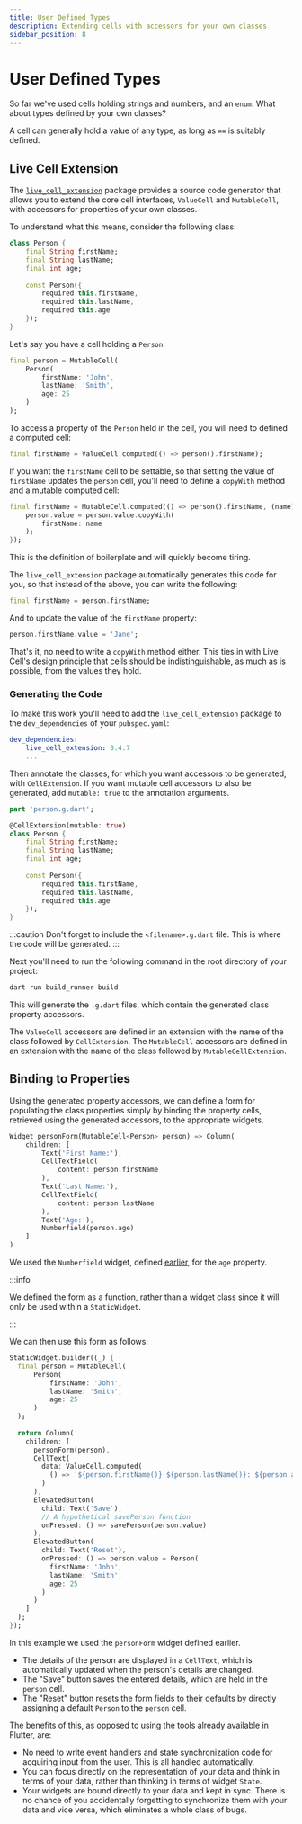 ```yaml
---
title: User Defined Types
description: Extending cells with accessors for your own classes
sidebar_position: 8
---
```


# User Defined Types

So far we've used cells holding strings and numbers, and an
`enum`. What about types defined by your own classes?

A cell can generally hold a value of any type, as long as `==` is
suitably defined.

## Live Cell Extension

The
[`live_cell_extension`](https://pub.dev/packages/live_cell_extension)
package provides a source code generator that allows you to extend the
core cell interfaces, `ValueCell` and `MutableCell`, with accessors
for properties of your own classes.

To understand what this means, consider the following class:

```dart title="Person class"
class Person {
    final String firstName;
    final String lastName;
    final int age;
    
    const Person({
        required this.firstName,
        required this.lastName,
        required this.age
    });
}
```

Let's say you have a cell holding a `Person`:

```dart title="Person cell"
final person = MutableCell(
    Person(
        firstName: 'John',
        lastName: 'Smith',
        age: 25
    )
);
```

To access a property of the `Person` held in the cell, you will need
to defined a computed cell:

```dart title="Accessing properties in cells"
final firstName = ValueCell.computed(() => person().firstName);
```

If you want the `firstName` cell to be settable, so that setting the
value of `firstName` updates the `person` cell, you'll need to define
a `copyWith` method and a mutable computed cell:


```dart title="Mutating properties in cells"
final firstName = MutableCell.computed(() => person().firstName, (name) {
    person.value = person.value.copyWith(
        firstName: name
    );
});
```

This is the definition of boilerplate and will quickly become tiring.

The `live_cell_extension` package automatically generates this code
for you, so that instead of the above, you can write the following:

```dart title="Generated ValueCell property accessors"
final firstName = person.firstName;
```

And to update the value of the `firstName` property:

```dart title="Generated MutableCell property accessors"
person.firstName.value = 'Jane';
```

That's it, no need to write a `copyWith` method either. This ties in
with Live Cell's design principle that cells should be
indistinguishable, as much as is possible, from the values they hold.

### Generating the Code

To make this work you'll need to add the `live_cell_extension` package
to the `dev_dependencies` of your `pubspec.yaml`:

```yaml
dev_dependencies:
    live_cell_extension: 0.4.7
    ...
```

Then annotate the classes, for which you want accessors to be
generated, with `CellExtension`. If you want mutable cell accessors to
also be generated, add `mutable: true` to the annotation arguments.

```dart title="person.dart"
part 'person.g.dart';

@CellExtension(mutable: true)
class Person {
    final String firstName;
    final String lastName;
    final int age;
    
    const Person({
        required this.firstName,
        required this.lastName,
        required this.age
    });
}
```

:::caution
Don't forget to include the `<filename>.g.dart` file. This is where
the code will be generated.
:::

Next you'll need to run the following command in the root directory of
your project:

```sh
dart run build_runner build
```

This will generate the `.g.dart` files, which contain the generated
class property accessors.

The `ValueCell` accessors are defined in an extension with the name of
the class followed by `CellExtension`. The `MutableCell` accessors are
defined in an extension with the name of the class followed by
`MutableCellExtension`.

## Binding to Properties

Using the generated property accessors, we can define a form for
populating the class properties simply by binding the property cells,
retrieved using the generated accessors, to the appropriate widgets.

```dart title="Binding directly to properties"
Widget personForm(MutableCell<Person> person) => Column(
    children: [
        Text('First Name:'),
        CellTextField(
            content: person.firstName
        ),
        Text('Last Name:'),
        CellTextField(
            content: person.lastName
        ),
        Text('Age:'),
        Numberfield(person.age)
    ]
)
```

We used the `Numberfield` widget, defined [earlier](error-handling), for the `age`
property.

:::info

We defined the form as a function, rather than a widget class since it
will only be used within a `StaticWidget`.

:::

We can then use this form as follows:

```dart
StaticWidget.builder((_) {
  final person = MutableCell(
      Person(
          firstName: 'John',
          lastName: 'Smith',
          age: 25
      )
  );
    
  return Column(
    children: [
      personForm(person),
      CellText(
        data: ValueCell.computed(
          () => '${person.firstName()} ${person.lastName()}: ${person.age()} years'
        )
      ),
      ElevatedButton(
        child: Text('Save'),
        // A hypothetical savePerson function
        onPressed: () => savePerson(person.value)
      ),
      ElevatedButton(
        child: Text('Reset'),
        onPressed: () => person.value = Person(
          firstName: 'John',
          lastName: 'Smith',
          age: 25
        )
      )
    ]
  );
});
```

In this example we used the `personForm` widget defined earlier. 

* The details of the person are displayed in a `CellText`, which is
  automatically updated when the person's details are changed.
* The "Save" button saves the entered details, which are held in the
  `person` cell.
* The "Reset" button resets the form fields to their defaults by
  directly assigning a default `Person` to the `person` cell.
  
The benefits of this, as opposed to using the tools already available
in Flutter, are:

* No need to write event handlers and state synchronization code for
  acquiring input from the user. This is all handled automatically.
* You can focus directly on the representation of your data and think
  in terms of your data, rather than thinking in terms of widget `State`.
* Your widgets are bound directly to your data and kept in sync. There
  is no chance of you accidentally forgetting to synchronize them with
  your data and vice versa, which eliminates a whole class of bugs.
